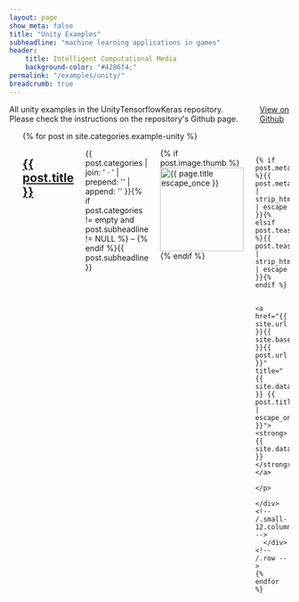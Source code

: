 ```yaml
---
layout: page
show_meta: false
title: "Unity Examples"
subheadline: "machine learning applications in games"
header:
    title: Intelligent Computational Media
    background-color: "#4286f4;"
permalink: "/examples/unity/"
breadcrumb: true
---
```


<div class="row">
    <div class="medium-6 columns t30 medium-centered text-center panel">
	<div>
      All unity examples in the UnityTensorflowKeras repository. Please check the instructions on the repository's Github page.
	  </div>
	  <div><a class = "radius button small" href = "https://github.com/tcmxx/UnityTensorflowKeras" >View on Github</a></div>
    </div>

</div><!-- /.row -->

<ul>
	{% for post in site.categories.example-unity %}
	  <div class="row">
		<div class="small-12 columns b60">
		  <h2><a href="{{ site.url }}{{ site.baseurl }}{{ post.url }}">{{ post.title }}</a></h2>
		  <p class="subheadline">{{ post.categories | join: ' &middot; ' | prepend: '<span class="subheader">' | append: '</span>' }}{% if post.categories != empty and post.subheadline != NULL %} – {% endif %}{{ post.subheadline }}</p>
		  <p>
			{% if post.image.thumb %}<a href="{{ site.url }}{{ site.baseurl }}{{ post.url }}" title="{{ post.title | escape_once }}"><img src="{{ site.urlimg }}{{ post.image.thumb }}" class="alignleft" width="150" height="150" alt="{{ page.title escape_once }}"></a>{% endif %}

			{% if post.meta_description %}{{ post.meta_description | strip_html | escape }}{% elsif post.teaser %}{{ post.teaser | strip_html | escape }}{% endif %}

			<a href="{{ site.url }}{{ site.baseurl }}{{ post.url }}" title="{{ site.data.language.read }} {{ post.title | escape_once }}"><strong>{{ site.data.language.read_more }}</strong></a>
		  </p>
		</div><!-- /.small-12.columns -->
	  </div><!-- /.row -->
    {% endfor %}
</ul>